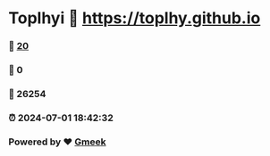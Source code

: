 # Toplhyi :link: https://toplhy.github.io 
### :page_facing_up: [20](https://toplhy.github.io/tag.html) 
### :speech_balloon: 0 
### :hibiscus: 26254 
### :alarm_clock: 2024-07-01 18:42:32 
### Powered by :heart: [Gmeek](https://github.com/Meekdai/Gmeek)
